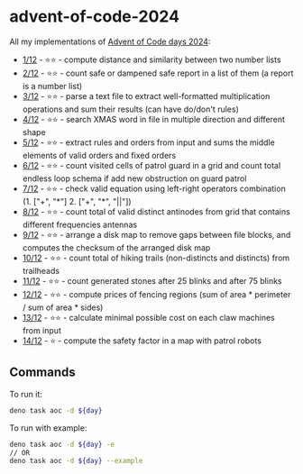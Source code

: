 # advent-of-code-2024

All my implementations of [Advent of Code days 2024](https://adventofcode.com/2024):

- [1/12](days/1/mod.ts) - ⭐⭐ - compute distance and similarity between two number lists
- [2/12](days/2/mod.ts) - ⭐⭐ - count safe or dampened safe report in a list of them (a report is a number list)
- [3/12](days/3/mod.ts) - ⭐⭐ - parse a text file to extract well-formatted multiplication operations and sum their results (can have do/don't rules)
- [4/12](days/4/mod.ts) - ⭐⭐ - search XMAS word in file in multiple direction and different shape
- [5/12](days/5/mod.ts) - ⭐⭐ - extract rules and orders from input and sums the middle elements of valid orders and fixed orders
- [6/12](days/6/mod.ts)  - ⭐⭐ - count visited cells of patrol guard in a grid and count total endless loop schema if add new obstruction on guard patrol
- [7/12](days/7/mod.ts)  - ⭐⭐ - check valid equation using left-right operators combination (1. ["+", "\*"] 2. ["+", "*", "||"])
- [8/12](days/8/mod.ts)  - ⭐⭐ - count total of valid distinct antinodes from grid that contains different frequencies antennas
- [9/12](days/9/mod.ts)  - ⭐⭐ - arrange a disk map to remove gaps between file blocks, and computes the checksum of the arranged disk map
- [10/12](days/10/mod.ts)  - ⭐⭐ - count total of hiking trails (non-distincts and distincts) from trailheads
- [11/12](days/11/mod.ts)  - ⭐⭐ - count generated stones after 25 blinks and after 75 blinks
- [12/12](days/12/mod.ts)  - ⭐⭐ - compute prices of fencing regions (sum of area \* perimeter / sum of area \* sides)
- [13/12](days/13/mod.ts)  - ⭐⭐ - calculate minimal possible cost on each claw machines from input  
- [14/12](days/14/mod.ts)  - ⭐ - compute the safety factor in a map with patrol robots  

## Commands

To run it:

```sh
deno task aoc -d ${day}
```

To run with example:

```sh
deno task aoc -d ${day} -e
// OR
deno task aoc -d ${day} --example
```
